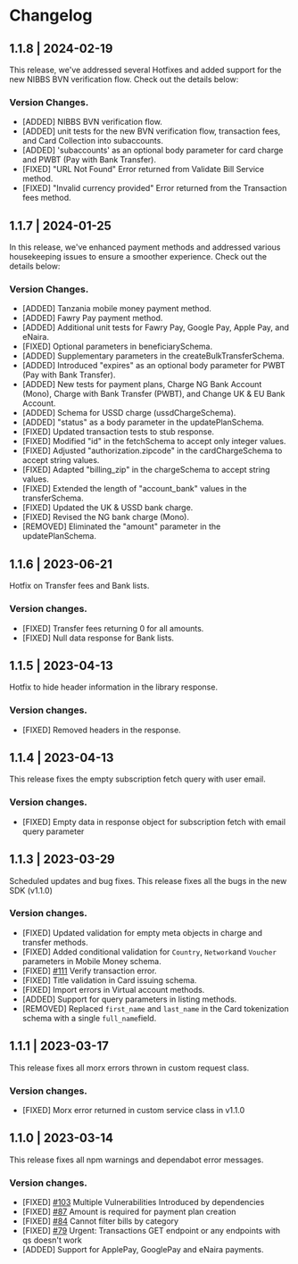 # Changelog

## 1.1.8 | 2024-02-19
This release, we've addressed several Hotfixes and added support for the new NIBBS BVN verification flow. Check out the details below:

### Version Changes.
- [ADDED] NIBBS BVN verification flow.
- [ADDED] unit tests for the new BVN verification flow, transaction fees, and Card Collection into subaccounts.
- [ADDED] 'subaccounts' as an optional body parameter for card charge and PWBT (Pay with Bank Transfer).
- [FIXED] "URL Not Found" Error returned from Validate Bill Service method.
- [FIXED] "Invalid currency provided" Error returned from the Transaction fees method.

## 1.1.7 | 2024-01-25
In this release, we've enhanced payment methods and addressed various housekeeping issues to ensure a smoother experience. Check out the details below:

### Version Changes.
- [ADDED] Tanzania mobile money payment method.
- [ADDED] Fawry Pay payment method.
- [ADDED] Additional unit tests for Fawry Pay, Google Pay, Apple Pay, and eNaira.
- [FIXED] Optional parameters in beneficiarySchema.
- [ADDED] Supplementary parameters in the createBulkTransferSchema.
- [ADDED] Introduced "expires" as an optional body parameter for PWBT (Pay with Bank Transfer).
- [ADDED] New tests for payment plans, Charge NG Bank Account (Mono), Charge with Bank Transfer (PWBT), and Change UK & EU Bank Account.
- [ADDED] Schema for USSD charge (ussdChargeSchema).
- [ADDED] "status" as a body parameter in the updatePlanSchema.
- [FIXED] Updated transaction tests to stub response.
- [FIXED] Modified "id" in the fetchSchema to accept only integer values.
- [FIXED] Adjusted "authorization.zipcode" in the cardChargeSchema to accept string values.
- [FIXED] Adapted "billing_zip" in the chargeSchema to accept string values.
- [FIXED] Extended the length of "account_bank" values in the transferSchema.
- [FIXED] Updated the UK & USSD bank charge.
- [FIXED] Revised the NG bank charge (Mono).
- [REMOVED] Eliminated the "amount" parameter in the updatePlanSchema.

## 1.1.6 | 2023-06-21
Hotfix on Transfer fees and Bank lists.
### Version changes.
- [FIXED] Transfer fees returning 0 for all amounts.
- [FIXED] Null data response for Bank lists.

## 1.1.5 | 2023-04-13
Hotfix to hide header information in the library response.
### Version changes.
- [FIXED] Removed headers in the response.

## 1.1.4 | 2023-04-13
This release fixes the empty subscription fetch query with user email.
### Version changes.
- [FIXED] Empty data in response object for subscription fetch with email query parameter


## 1.1.3 | 2023-03-29
Scheduled updates and bug fixes. This release fixes all the bugs in the new SDK (v1.1.0)
### Version changes.
- [FIXED] Updated validation for empty meta objects in charge and transfer methods.
- [FIXED] Added conditional validation for `Country`, `Network`and `Voucher` parameters in Mobile Money schema.
- [FIXED] [#111](https://github.com/Flutterwave/Node/issues/111) Verify transaction error.
- [FIXED] Title validation in Card issuing schema.
- [FIXED] Import errors in Virtual account methods.
- [ADDED] Support for query parameters in listing methods.
- [REMOVED] Replaced `first_name` and `last_name` in the Card tokenization schema with a single `full_name`field.

## 1.1.1 | 2023-03-17
This release fixes all morx errors thrown in custom request class.
### Version changes.
- [FIXED] Morx error returned in custom service class in v1.1.0

## 1.1.0 | 2023-03-14
This release fixes all npm warnings and dependabot error messages.
### Version changes.
- [FIXED] [#103](https://github.com/Flutterwave/Node/issues/103)  Multiple Vulnerabilities Introduced by dependencies
- [FIXED] [#87](https://github.com/Flutterwave/Node/issues/87)  Amount is required for payment plan creation
- [FIXED] [#84](https://github.com/Flutterwave/Node/issues/84)  Cannot filter bills by category
- [FIXED] [#79](https://github.com/Flutterwave/Node/issues/79)  Urgent: Transactions GET endpoint or any endpoints with qs doesn't work
- [ADDED] Support for ApplePay, GooglePay and eNaira payments.

